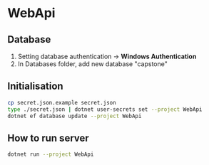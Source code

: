 # WebApi

## Database

1. Setting database authentication -> **Windows Authentication**
2. In Databases folder, add new database "capstone"

## Initialisation
```bash
cp secret.json.example secret.json
type ./secret.json | dotnet user-secrets set --project WebApi
dotnet ef database update --project WebApi
```

## How to run server

```bash
dotnet run --project WebApi
```